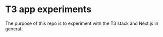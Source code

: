 # T3 app experiments

The purpose of this repo is to experiment with the T3 stack and Next.js in general.
